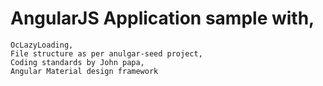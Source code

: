 # AngularJS Application sample with,
```````
OcLazyLoading,
File structure as per anulgar-seed project,
Coding standards by John papa,
Angular Material design framework
```````